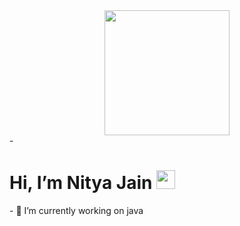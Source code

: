 <div id="header" align ="center">
  <image src =https://media.giphy.com/media/hpXdHPfFI5wTABdDx9/giphy.gif width="200"/>
  </div>
- <h1>
          Hi, I’m Nitya Jain <img src ="https://media.giphy.com/media/v1.Y2lkPTc5MGI3NjExZjE0NmE3NjU3YzY2ZGUzMDJmZWQ3MTMxNTVmZTI1NWQ3ZjYzMWFiZiZlcD12MV9pbnRlcm5hbF9naWZzX2dpZklkJmN0PXM/hvRJCLFzcasrR4ia7z/giphy.gif" width ="30px"/>
  </h1>
- 🌱 I’m currently working on java 
